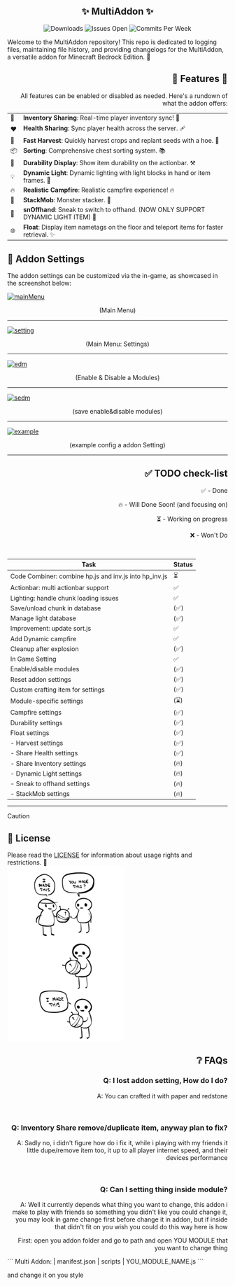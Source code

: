 <div align="center">
  <h2>✨ MultiAddon ✨</h2>
  <img src="https://img.shields.io/github/downloads/aitji/multiAddon/total?style=for-the-badge" alt="Downloads"/>
  <img src="https://img.shields.io/github/issues/aitji/multiAddon?lable=ISSUES%20OPEN&style=for-the-badge" alt="Issues Open"/>
  <img src="https://img.shields.io/github/commit-activity/m/aitji/multiAddon?style=for-the-badge" alt="Commits Per Week"/>
</div>

Welcome to the MultiAddon repository! This repo is dedicated to logging files, maintaining file history, and providing changelogs for the MultiAddon, a versatile addon for Minecraft Bedrock Edition. 🏰

<div align="right">
<h2> 🌟 Features 🌟</h2>
<p>All features can be enabled or disabled as needed. Here's a rundown of what the addon offers:</p>

<table>
  <tr>
    <td>🔄</td><td><b>Inventory Sharing</b>: Real-time player inventory sync! 🎒</td>
  </tr>
  <tr>
    <td>❤️</td><td><b>Health Sharing</b>: Sync player health across the server. 🩹</td>
  </tr>
  <tr>
    <td>🌾</td><td><b>Fast Harvest</b>: Quickly harvest crops and replant seeds with a hoe. 🚜</td>
  </tr>
  <tr>
    <td>📦</td><td><b>Sorting</b>: Comprehensive chest sorting system. 📚</td>
  </tr>
  <tr>
    <td>🔧</td><td><b>Durability Display</b>: Show item durability on the actionbar. ⚒️</td>
  </tr>
  <tr>
    <td>💡</td><td><b>Dynamic Light</b>: Dynamic lighting with light blocks in hand or item frames. 🌟</td>
  </tr>
  <tr>
    <td>🔥</td><td><b>Realistic Campfire</b>: Realistic campfire experience! 🔥</td>
  </tr>
  <tr>
    <td>🧟</td><td><b>StackMob</b>: Monster stacker. 🧟</td>
  </tr>
  <tr>
    <td>🤲</td><td><b>snOffhand</b>: Sneak to switch to offhand. (NOW ONLY SUPPORT DYNAMIC LIGHT ITEM) 🤲</td>
  </tr>
  <tr>
    <td>🌐</td><td><b>Float</b>: Display item nametags on the floor and teleport items for faster retrieval. ✨</td>
  </tr>
</table>
</div>

<div align="left">
  <h2>🔧 Addon Settings</h2>
  <p>The addon settings can be customized via the in-game, as showcased in the screenshot below:</p>
</div>

[![mainMenu](https://github.com/aitji/multiAddon/assets/100911929/da9f3787-9306-4b1d-b178-2122c961fc52)](#)
<div align="center"><p>(Main Menu)</p></div>
<hr>

[![setting](https://github.com/aitji/multiAddon/assets/100911929/d1175f24-7a32-465c-a2ff-a08898d5ffc6)](#)
<div align="center"><p>(Main Menu: Settings)</p></div>
<hr>

[![edm](https://github.com/aitji/multiAddon/assets/100911929/dfc96986-fb84-45d0-bb8a-95208f7d0d1d)](#)
<div align="center"><p>(Enable & Disable a Modules)</p></div>
<hr>

[![sedm](https://github.com/aitji/multiAddon/assets/100911929/040a9adf-22fd-4cf0-9360-0dce60def872)](#)
<div align="center"><p>(save enable&disable modules)</p></div>
<hr>

[![example](https://github.com/aitji/multiAddon/assets/100911929/df47761f-64a3-43b6-844d-0e4278c4af30)](#)
<div align="center"><p>(example config a addon Setting)</p></div>
<hr>

<div align="right"><h2>✅ TODO check-list</h2>
✅ - Done

🔥 - Will Done Soon! (and focusing on)

⏳ - Working on progress

❌ - Won't Do

<br>

<table>
  <thead>
    <tr>
      <th>Task</th>
      <th>Status</th>
    </tr>
  </thead>
  <tbody>
    <tr>
      <td>Code Combiner: combine hp.js and inv.js into hp_inv.js</td>
      <td>⏳</td>
    </tr>
    <tr>
      <td>Actionbar: multi actionbar support</td>
      <td>✅</td>
    </tr>
    <tr>
      <td>Lighting: handle chunk loading issues</td>
      <td>✅</td>
    </tr>
    <tr>
      <td>Save/unload chunk in database</td>
      <td>(✅)</td>
    </tr>
    <tr>
      <td>Manage light database</td>
      <td>(✅)</td>
    </tr>
    <tr>
      <td>Improvement: update sort.js</td>
      <td>✅</td>
    </tr>
    <tr>
      <td>Add Dynamic campfire</td>
      <td>✅</td>
    </tr>
    <tr>
      <td>Cleanup after explosion</td>
      <td>(✅)</td>
    </tr>
    <tr>
      <td>In Game Setting</td>
      <td>✅</td>
    </tr>
    <tr>
      <td>Enable/disable modules</td>
      <td>(✅)</td>
    </tr>
    <tr>
      <td>Reset addon settings</td>
      <td>(✅)</td>
    </tr>
    <tr>
      <td>Custom crafting item for settings</td>
      <td>(✅)</td>
    </tr>
    <tr>
      <td>Module-specific settings</td>
      <td>(⌛)</td>
    </tr>
    <tr>
      <td>Campfire settings</td>
      <td>(✅)</td>
    </tr>
    <tr>
      <td>Durability settings</td>
      <td>(✅)</td>
    </tr>
    <tr>
      <td>Float settings</td>
      <td>(✅)</td>
    </tr>
    <tr>
      <td>- Harvest settings</td>
      <td>(✅)</td>
    </tr>
    <tr>
      <td>- Share Health settings</td>
      <td>(✅)</td>
    </tr>
    <tr>
      <td>- Share Inventory settings</td>
      <td>(🔥)</td>
    </tr>
    <tr>
      <td>- Dynamic Light settings</td>
      <td>(🔥)</td>
    </tr>
    <tr>
      <td>- Sneak to offhand settings</td>
      <td>(🔥)</td>
    </tr>
    <tr>
      <td>- StackMob settings</td>
      <td>(🔥)</td>
    </tr>
  </tbody>
</table>
</div>

<hr>


> [!CAUTION]
> <div align="left"><h2>📜 License</h2></div>
> Please read the <a href="LICENSE">LICENSE</a> for information about usage rights and restrictions. 📄
>
> <div align="left"><img src=image/feature-imadethis.png></div>

<div align="right">
<h2>❔ FAQs</h2>
<h3>Q: I lost addon setting, How do I do?</h3>
<p>A: You can crafted it with paper and redstone</p>

<br>

<h3>Q: Inventory Share remove/duplicate item, anyway plan to fix?</h3>
<p>A: Sadly no, i didn't figure how do i fix it, while i playing with my friends it little dupe/remove item too, it up to all player internet speed, and their devices performance</p>

<br>

<h3>Q: Can I setting thing inside module?</h3>
<p>A: Well it currently depends what thing you want to change, this addon i make to play with friends so something you didn't like you could change it, you may look in game change first before change it in addon, but if inside that didn't fit on you wish you could do this way here is how</p>
<p>First: open you addon folder and go to path and open YOU MODULE that you want to change thing</p>
</div>
```
Multi Addon:
 | manifest.json
 | scripts
   | YOU_MODULE_NAME.js
```

and change it on you style